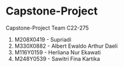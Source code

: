 # Capstone-Project
Capstone-Project Team C22-275

1.	M208X0419 - Supriadi
2.	M330X0882 - Albert Ewaldo Arthur Daeli
3.	M116Y0159 - Herliana Nur Ekawati
4.	M248Y0539 - Sawitri Fina Kartika
